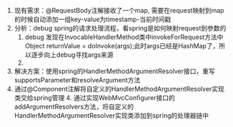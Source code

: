 1. 现有需求：@RequestBody注解接收了一个map, 需要在request映射到map的时候自动添加一组key-value为timestamp-当前时间戳
2. 分析：debug spring的请求处理流程，看spring是如何映射request到参数的
   1.  debug 发现在InvocableHandlerMethod类中invokeForRequest方法中Object returnValue = doInvoke(args);此时args已经是HashMap了，所以逐步向上debug寻找args来源
   2. 
3. 解决方案：使用spring的HandlerMethodArgumentResolver接口，重写supportsParameter和resolveArgument方法
3. 通过@Component注解将自定义的HandlerMethodArgumentResolver实现类交给spring管理
   4. 通过实现WebMvcConfigurer接口的addArgumentResolvers方法，将自定义的HandlerMethodArgumentResolver实现类添加到spring的处理器链中